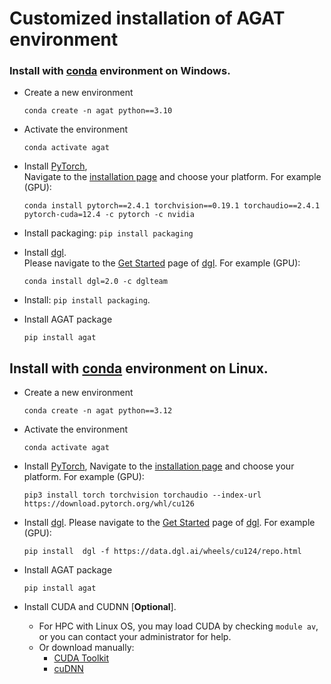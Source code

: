 
# Customized installation of AGAT environment


### Install with [conda](https://conda.io/projects/conda/en/latest/user-guide/install/index.html) environment on Windows.

- Create a new environment   
  ```console
  conda create -n agat python==3.10
  ```

- Activate the environment  
  ```console
  conda activate agat
  ```

- Install [PyTorch](https://pytorch.org/),   
  Navigate to the [installation page](https://pytorch.org/get-started/locally/#start-locally) and choose your platform.
  For example (GPU):
  
  ```console
  conda install pytorch==2.4.1 torchvision==0.19.1 torchaudio==2.4.1 pytorch-cuda=12.4 -c pytorch -c nvidia
  ```
  
- Install packaging: `pip install packaging`
  
- Install [dgl](https://www.dgl.ai/).   
  Please navigate to the [Get Started](https://www.dgl.ai/pages/start.html) page of [dgl](https://www.dgl.ai/). 
  For example (GPU):  

  ```console
  conda install dgl=2.0 -c dglteam
  ```

- Install: `pip install packaging`.

- Install AGAT package

  ```console
  pip install agat
  ```



## Install with [conda](https://conda.io/projects/conda/en/latest/user-guide/install/index.html) environment on Linux.

- Create a new environment

  ```
  conda create -n agat python==3.12
  ```

- Activate the environment

  ```
  conda activate agat
  ```

- Install [PyTorch](https://pytorch.org/),
  Navigate to the [installation page](https://pytorch.org/get-started/locally/#start-locally) and choose your platform. For example (GPU):

  ```
  pip3 install torch torchvision torchaudio --index-url https://download.pytorch.org/whl/cu126
  ```

- Install [dgl](https://www.dgl.ai/).
  Please navigate to the [Get Started](https://www.dgl.ai/pages/start.html) page of [dgl](https://www.dgl.ai/). For example (GPU):

  ```
  pip install  dgl -f https://data.dgl.ai/wheels/cu124/repo.html
  ```

- Install AGAT package

  ```
  pip install agat
  ```

- Install CUDA and CUDNN [**Optional**].

  - For HPC with Linux OS, you may load CUDA by checking `module av`, or you can contact your administrator for help.
  - Or download manually:
    - [CUDA Toolkit](https://developer.nvidia.com/cuda-downloads)
    - [cuDNN](https://developer.nvidia.com/cudnn)
